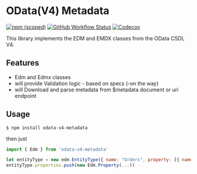 # OData(V4) Metadata

[![npm (scoped)](https://img.shields.io/npm/v/@odata/metadata)](https://www.npmjs.com/package/@odata/metadata)
[![GitHub Workflow Status](https://img.shields.io/github/workflow/status/Soontao/odata-v4-metadata/Node%20CI?label=nodejs)](https://github.com/Soontao/odata-v4-metadata/actions?query=workflow%3A%Node+CI%22)
[![Codecov](https://codecov.io/gh/Soontao/odata-v4-metadata/branch/master/graph/badge.svg)](https://codecov.io/gh/Soontao/odata-v4-metadata)


This library implements the EDM and EMDX classes from the OData CSDL V4. 

## Features

- Edm and Edmx classes
- will provide Validation logic - based on specs (-on the way)
- will Download and parse metadata from $metadata document or uri endpoint

## Usage

```
$ npm install odata-v4-metadata
```

then just

```javascript
import { Edm } from 'odata-v4-metadata'

let entityType = new edm.EntityType({ name: "Orders", property: [{ name:"OrderID", type:edm.Integer}]
entityType.properties.push(new Edm.Property(...))
```
